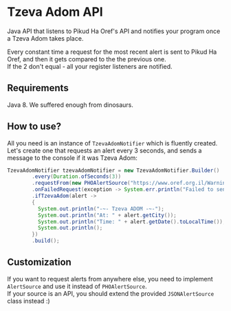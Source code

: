 # Tzeva Adom API
Java API that listens to Pikud Ha Oref's API and notifies your program once a Tzeva Adom takes place.

Every constant time a request for the most recent alert is sent to Pikud Ha Oref, and then it gets compared to the the previous one.\
If the 2 don't equal - all your register listeners are notified.

## Requirements
Java 8. We suffered enough from dinosaurs.

## How to use?
All you need is an instance of `TzevaAdomNotifier` which is fluently created.\
Let's create one that requests an alert every 3 seconds, and sends a message to the console if it was Tzeva Adom:
```java
TzevaAdomNotifier tzevaAdomNotifier = new TzevaAdomNotifier.Builder()
        .every(Duration.ofSeconds(3))
        .requestFrom(new PHOAlertSource("https://www.oref.org.il/WarningMessages/History/AlertsHistory.json"))
        .onFailedRequest(exception -> System.err.println("Failed to send a request to Pikud Ha'oref..."))
        .ifTzevaAdom(alert ->
        {
          System.out.println("-~- Tzeva ADOM -~-");
          System.out.println("At: " + alert.getCity());
          System.out.println("Time: " + alert.getDate().toLocalTime());
          System.out.println(); 
        })
        .build();
```

## Customization
If you want to request alerts from anywhere else, you need to implement `AlertSource` and use it instead of `PHOAlertSource`.\
If your source is an API, you should extend the provided `JSONAlertSource` class instead :)
